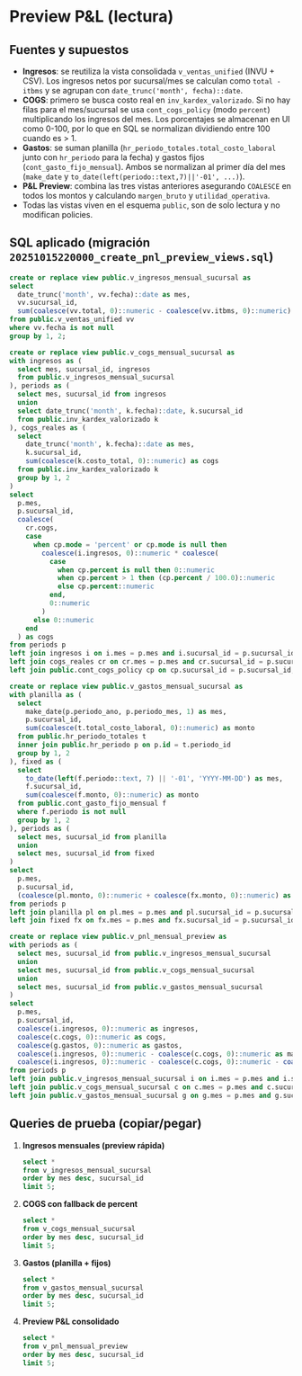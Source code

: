 # Preview P&L (lectura)

## Fuentes y supuestos

- **Ingresos**: se reutiliza la vista consolidada `v_ventas_unified` (INVU + CSV). Los ingresos netos por sucursal/mes se calculan como `total - itbms` y se agrupan con `date_trunc('month', fecha)::date`.
- **COGS**: primero se busca costo real en `inv_kardex_valorizado`. Si no hay filas para el mes/sucursal se usa `cont_cogs_policy` (modo `percent`) multiplicando los ingresos del mes. Los porcentajes se almacenan en UI como 0-100, por lo que en SQL se normalizan dividiendo entre 100 cuando es > 1.
- **Gastos**: se suman planilla (`hr_periodo_totales.total_costo_laboral` junto con `hr_periodo` para la fecha) y gastos fijos (`cont_gasto_fijo_mensual`). Ambos se normalizan al primer día del mes (`make_date` y `to_date(left(periodo::text,7)||'-01', ...)`).
- **P&L Preview**: combina las tres vistas anteriores asegurando `COALESCE` en todos los montos y calculando `margen_bruto` y `utilidad_operativa`.
- Todas las vistas viven en el esquema `public`, son de solo lectura y no modifican policies.

## SQL aplicado (migración `20251015220000_create_pnl_preview_views.sql`)

```sql
create or replace view public.v_ingresos_mensual_sucursal as
select
  date_trunc('month', vv.fecha)::date as mes,
  vv.sucursal_id,
  sum(coalesce(vv.total, 0)::numeric - coalesce(vv.itbms, 0)::numeric) as ingresos
from public.v_ventas_unified vv
where vv.fecha is not null
group by 1, 2;

create or replace view public.v_cogs_mensual_sucursal as
with ingresos as (
  select mes, sucursal_id, ingresos
  from public.v_ingresos_mensual_sucursal
), periods as (
  select mes, sucursal_id from ingresos
  union
  select date_trunc('month', k.fecha)::date, k.sucursal_id
  from public.inv_kardex_valorizado k
), cogs_reales as (
  select
    date_trunc('month', k.fecha)::date as mes,
    k.sucursal_id,
    sum(coalesce(k.costo_total, 0)::numeric) as cogs
  from public.inv_kardex_valorizado k
  group by 1, 2
)
select
  p.mes,
  p.sucursal_id,
  coalesce(
    cr.cogs,
    case
      when cp.mode = 'percent' or cp.mode is null then
        coalesce(i.ingresos, 0)::numeric * coalesce(
          case
            when cp.percent is null then 0::numeric
            when cp.percent > 1 then (cp.percent / 100.0)::numeric
            else cp.percent::numeric
          end,
          0::numeric
        )
      else 0::numeric
    end
  ) as cogs
from periods p
left join ingresos i on i.mes = p.mes and i.sucursal_id = p.sucursal_id
left join cogs_reales cr on cr.mes = p.mes and cr.sucursal_id = p.sucursal_id
left join public.cont_cogs_policy cp on cp.sucursal_id = p.sucursal_id;

create or replace view public.v_gastos_mensual_sucursal as
with planilla as (
  select
    make_date(p.periodo_ano, p.periodo_mes, 1) as mes,
    p.sucursal_id,
    sum(coalesce(t.total_costo_laboral, 0)::numeric) as monto
  from public.hr_periodo_totales t
  inner join public.hr_periodo p on p.id = t.periodo_id
  group by 1, 2
), fixed as (
  select
    to_date(left(f.periodo::text, 7) || '-01', 'YYYY-MM-DD') as mes,
    f.sucursal_id,
    sum(coalesce(f.monto, 0)::numeric) as monto
  from public.cont_gasto_fijo_mensual f
  where f.periodo is not null
  group by 1, 2
), periods as (
  select mes, sucursal_id from planilla
  union
  select mes, sucursal_id from fixed
)
select
  p.mes,
  p.sucursal_id,
  (coalesce(pl.monto, 0)::numeric + coalesce(fx.monto, 0)::numeric) as gastos
from periods p
left join planilla pl on pl.mes = p.mes and pl.sucursal_id = p.sucursal_id
left join fixed fx on fx.mes = p.mes and fx.sucursal_id = p.sucursal_id;

create or replace view public.v_pnl_mensual_preview as
with periods as (
  select mes, sucursal_id from public.v_ingresos_mensual_sucursal
  union
  select mes, sucursal_id from public.v_cogs_mensual_sucursal
  union
  select mes, sucursal_id from public.v_gastos_mensual_sucursal
)
select
  p.mes,
  p.sucursal_id,
  coalesce(i.ingresos, 0)::numeric as ingresos,
  coalesce(c.cogs, 0)::numeric as cogs,
  coalesce(g.gastos, 0)::numeric as gastos,
  coalesce(i.ingresos, 0)::numeric - coalesce(c.cogs, 0)::numeric as margen_bruto,
  coalesce(i.ingresos, 0)::numeric - coalesce(c.cogs, 0)::numeric - coalesce(g.gastos, 0)::numeric as utilidad_operativa
from periods p
left join public.v_ingresos_mensual_sucursal i on i.mes = p.mes and i.sucursal_id = p.sucursal_id
left join public.v_cogs_mensual_sucursal c on c.mes = p.mes and c.sucursal_id = p.sucursal_id
left join public.v_gastos_mensual_sucursal g on g.mes = p.mes and g.sucursal_id = p.sucursal_id;
```

## Queries de prueba (copiar/pegar)

1. **Ingresos mensuales (preview rápida)**
   ```sql
   select *
   from v_ingresos_mensual_sucursal
   order by mes desc, sucursal_id
   limit 5;
   ```
2. **COGS con fallback de percent**
   ```sql
   select *
   from v_cogs_mensual_sucursal
   order by mes desc, sucursal_id
   limit 5;
   ```
3. **Gastos (planilla + fijos)**
   ```sql
   select *
   from v_gastos_mensual_sucursal
   order by mes desc, sucursal_id
   limit 5;
   ```
4. **Preview P&L consolidado**
   ```sql
   select *
   from v_pnl_mensual_preview
   order by mes desc, sucursal_id
   limit 5;
   ```
